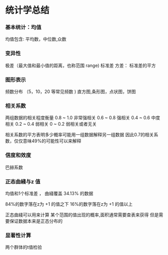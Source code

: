 # 统计学总结


### 基本统计：均值
均值包含: 平均数，中位数,众数


### 变异性
极差（最大值和最小值的距离，也称范围 range)
标准差
方差： 标准差的平方


### 图形表示
频数分布 （5，10，20 等常见频数 )
直方图,条形图，点状图，饼图

### 相关系数

两组数据的相关程度衡量
0.8 ~ 1.0  非常强相关
0.6 ~ 0.8  强相关
0.4 ~ 0.6  中度相关
0.2 ~ 0.4  弱相关
0   ~ 0.2  弱相关或者无关

相关系数的平方表明多少概率可能用一组数据解释另一组数据
因此0.7的相关系数，仅仅意味49%的可能性可以来解释


### 信度和效度

巴赫系数


###  正态曲綫与z 值

均值和1个标准差 ， 曲綫覆盖 34.13% 的数据

84%的数字落在z为  +1 的值之下
16%的数字落在z为  +1 的值以上

正态曲綫可以用来计算 某个范围的值出现的概率,面积通常需要查表来获得
但是需要保证数据本来是正态分布的


### 显著性计算
两个群体的t值检验


